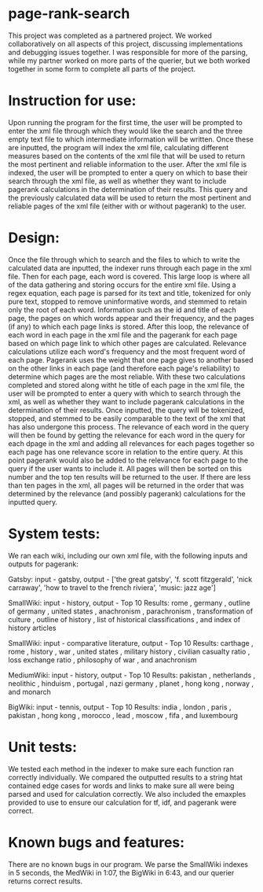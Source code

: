 # page-rank-search
This project was completed as a partnered project. We worked collaboratively on all aspects of this project, discussing implementations and debugging issues together. I was responsible for more of the parsing, while my partner worked on more parts of the querier, but we both worked together in some form to complete all parts of the project.

# Instruction for use:
Upon running the program for the first time, the user will be prompted to enter the xml file through which they would like the search and the three empty text file to which intermediate information will be written. Once these are inputted, the program will index the xml file, calculating different measures based on the contents of the xml file that will be used to return the most pertinent and reliable information to the user. After the xml file is indexed, the user will be prompted to enter a query on which to base their search through the xml file, as well as whether they want to include pagerank calculations in the determination of their results. This query and the previously calculated data will be used to return the most pertinent and reliable pages of the xml file (either with or without pagerank) to the user.

# Design:
Once the file through which to search and the files to which to write the calculated data are inputted, the indexer runs through each page in the xml file. Then for each page, each word is covered. This large loop is where all of the data gathering and storing occurs for the entire xml file. Using a regex equation, each page is parsed for its text and title, tokenized for only pure text, stopped to remove uninformative words, and stemmed to retain only the root of each word. Information such as the id and title of each page, the pages on which words appear and their frequency, and the pages (if any) to which each page links is stored. After this loop, the relevance of each word in each page in the xml file and the pagerank for each page based on which page link to which other pages are calculated. Relevance calculations utilize each word's frequency and the most frequent word of each page. Pagerank uses the weight that one page gives to another based on the other links in each page (and therefore each page's reliability) to determine which pages are the most reliable. With these two calculations completed and stored along witht he title of each page in the xml file, the user will be prompted to enter a query with which to search through the xml, as well as whether they want to include pagerank calculations in the determination of their results. Once inputted, the query will be tokenized, stopped, and stemmed to be easily comparable to the text of the xml that has also undergone this process. The relevance of each word in the query will then be found by getting the relevance for each word in the query for each dpage in the xml and adding all relevances for each pages together so each page has one relevance score in relation to the entire query. At this point pagerank would also be added to the relevance for each page to the query if the user wants to include it. All pages will then be sorted on this number and the top ten results will be returned to the user. If there are less than ten pages in the xml, all pages will be returned in the order that was determined by the relevance (and possibly pagerank) calculations for the inputted query.

# System tests:
We ran each wiki, including our own xml file, with the following inputs and outputs for pagerank:

Gatsby: input - gatsby, output - ['the great gatsby', 'f. scott fitzgerald', 'nick carraway', 'how to travel to the french riviera', 'music: jazz age']

SmallWiki: input - history, output - Top 10 Results:  rome ,  germany ,  outline of germany ,  united states ,  anachronism ,  parachronism ,  transformation of culture ,  outline of history ,  list of historical classifications , and  index of history articles

SmallWiki: input - comparative literature, output - Top 10 Results:  carthage ,  rome ,  history ,  war ,  united states ,  military history ,  civilian casualty ratio ,  loss exchange ratio ,  philosophy of war , and  anachronism

MediumWiki: input - history, output - Top 10 Results:  pakistan ,  netherlands ,  neolithic ,  hinduism ,  portugal ,  nazi germany ,  planet ,  hong kong ,  norway , and  monarch

BigWiki: input - tennis, output - Top 10 Results:  india ,  london ,  paris ,  pakistan ,  hong kong ,  morocco ,  lead ,  moscow ,  fifa , and  luxembourg

# Unit tests: 
We tested each method in the indexer to make sure each function ran correctly individually. We compared the outputted results to a string htat contained edge cases for words and links to make sure all were being parsed and used for calculation correctly. We also included the emaxples provided to use to ensure our calculation for tf, idf, and pagerank were correct.

# Known bugs and features:
There are no known bugs in our program. We parse the SmallWiki indexes in 5 seconds, the MedWiki in 1:07, the BigWiki in 6:43, and our querier returns correct results.
